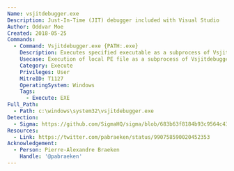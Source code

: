 ```yaml
---
Name: vsjitdebugger.exe
Description: Just-In-Time (JIT) debugger included with Visual Studio
Author: Oddvar Moe
Created: 2018-05-25
Commands:
  - Command: Vsjitdebugger.exe {PATH:.exe}
    Description: Executes specified executable as a subprocess of Vsjitdebugger.exe.
    Usecase: Execution of local PE file as a subprocess of Vsjitdebugger.exe.
    Category: Execute
    Privileges: User
    MitreID: T1127
    OperatingSystem: Windows
    Tags:
      - Execute: EXE
Full_Path:
  - Path: c:\windows\system32\vsjitdebugger.exe
Detection:
  - Sigma: https://github.com/SigmaHQ/sigma/blob/683b63f8184b93c9564c4310d10c571cbe367e1e/rules/windows/process_creation/proc_creation_win_susp_use_of_vsjitdebugger_bin.yml
Resources:
  - Link: https://twitter.com/pabraeken/status/990758590020452353
Acknowledgement:
  - Person: Pierre-Alexandre Braeken
    Handle: '@pabraeken'
---
```

